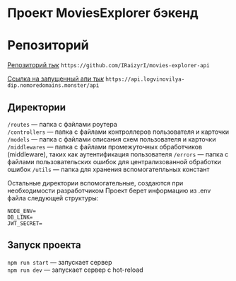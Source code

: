 
# Проект MoviesExplorer бэкенд


# Репозиторий

 [Репозиторий *тык*](https://github.com/IRaizyrI/movies-explorer-api)
 ``https://github.com/IRaizyrI/movies-explorer-api``

 [Ссылка на запущенный апи *тык*](https://api.logvinovilya-dip.nomoredomains.monster/api)
 ``https://api.logvinovilya-dip.nomoredomains.monster/api``
 
## Директории

`/routes` — папка с файлами роутера  
`/controllers` — папка с файлами контроллеров пользователя и карточки   
`/models` — папка с файлами описания схем пользователя и карточки  
`/middlewares` — папка с файлами промежуточных обработчиков (middleware), таких как аутентификация пользователя
`/errors` — папка с файлами пользовательских ошибок для централизованной обработки ошибок
`/utils` — папка для хранения вспомогатепльных констант
  
Остальные директории вспомогательные, создаются при необходимости разработчиком
Проект берет информацию из .env файла следующей структуры:
```
NODE_ENV=
DB_LINK=
JWT_SECRET=
```
## Запуск проекта

`npm run start` — запускает сервер   
`npm run dev` — запускает сервер с hot-reload

